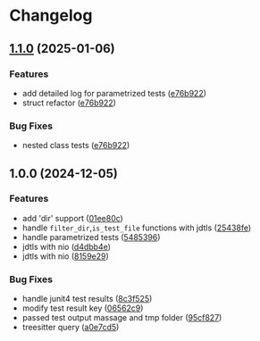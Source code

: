 # Changelog

## [1.1.0](https://github.com/atm1020/neotest-jdtls/compare/v1.0.0...v1.1.0) (2025-01-06)


### Features

* add detailed log for parametrized tests ([e76b922](https://github.com/atm1020/neotest-jdtls/commit/e76b92269f8f9c328b6fcfb895449b76a7bdbe1f))
* struct refactor ([e76b922](https://github.com/atm1020/neotest-jdtls/commit/e76b92269f8f9c328b6fcfb895449b76a7bdbe1f))


### Bug Fixes

* nested class tests ([e76b922](https://github.com/atm1020/neotest-jdtls/commit/e76b92269f8f9c328b6fcfb895449b76a7bdbe1f))

## 1.0.0 (2024-12-05)


### Features

* add 'dir' support ([01ee80c](https://github.com/atm1020/neotest-jdtls/commit/01ee80cf88cf5a9c2511d10301742fc47f69d13f))
* handle `filter_dir`,`is_test_file` functions  with jdtls ([25438fe](https://github.com/atm1020/neotest-jdtls/commit/25438fe69aa2e168bd8594d6320d56404fcd10b5))
* handle parametrized tests ([5485396](https://github.com/atm1020/neotest-jdtls/commit/548539665409c05607e9166872dc9472531bf725))
* jdtls with nio ([d4dbb4e](https://github.com/atm1020/neotest-jdtls/commit/d4dbb4e27f56444def3dc7771ef4fedd3ddbe17c))
* jdtls with nio ([8159e29](https://github.com/atm1020/neotest-jdtls/commit/8159e29a163c9dc64ee1b1ce2d3b687bce14b277))


### Bug Fixes

* handle junit4 test results ([8c3f525](https://github.com/atm1020/neotest-jdtls/commit/8c3f5257dbd7a793f7e3450f9c70a97ab9132ac3))
* modify test result key ([06562c9](https://github.com/atm1020/neotest-jdtls/commit/06562c9aafa73f97c6fba88d3c9860de1a66b916))
* passed test output massage and tmp folder ([95cf827](https://github.com/atm1020/neotest-jdtls/commit/95cf827219335f6e652c66d98131a89bc05b0f97))
* treesitter query ([a0e7cd5](https://github.com/atm1020/neotest-jdtls/commit/a0e7cd5a3932f51e5940f795929de50ffc3b5f49))
